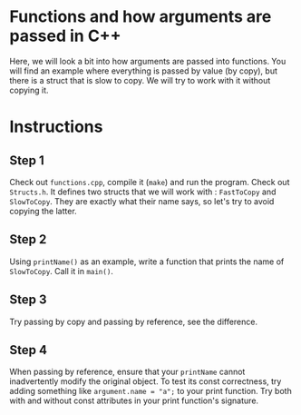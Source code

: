 # Functions and how arguments are passed in C++

Here, we will look a bit into how arguments are passed into functions.
You will find an example where everything is passed by value (by copy), but there is a struct that is slow to copy.
We will try to work with it without copying it.

# Instructions

## Step 1

Check out `functions.cpp`, compile it (`make`) and run the program.
Check out `Structs.h`. It defines two structs that we will work with : `FastToCopy` and `SlowToCopy`.
They are exactly what their name says, so let's try to avoid copying the latter.

## Step 2

Using `printName()` as an example, write a function that prints the name of `SlowToCopy`. Call it in `main()`.

## Step 3

Try passing by copy and passing by reference, see the difference.

## Step 4

When passing by reference, ensure that your `printName` cannot inadvertently modify the original object.
To test its const correctness, try adding something like `argument.name = "a";` to your print function.
Try both with and without const attributes in your print function's signature.
